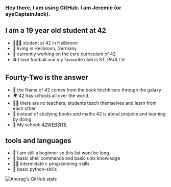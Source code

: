 ### Hey there, I am using GitHub. I am Jeremie (or ayeCaptainJack).

## I am a 19 year old student at 42
- 👨🏼‍🎓 student at 42 in Heilbronn
- 📍 living in Heilbronn, Germany
- 📁 currently working on the core curriculum of 42
- ⚽️ I love football and my favourite club is ST. PAULI ☠️

## Fourty-Two is the answer
- 🌌 the Name of 42 comes from the book hitchhikers through the galaxy
- 🌍 42 has schools all over the world.
- 🧑‍🏫 there are no teachers, students teach themselves and learn from each other
- 📖 instead of studying books and maths 42 is about projects and learning by doing
- 📍 My school: [42WEBSITE]

## tools and languages
- 👶 I am still a beginner so this list wont be long.
- 🐢 basic shell commands and basic unix knowledge 
- 🧓🏼 intermidate c programming-skills
- 🐍 basic python-skills

![Anurag's GitHub stats](https://github-readme-stats.vercel.app/api?username=ayeCaptainJack&show_icons=true)

[42WEBSITE]: https://www.42heilbronn.de/en/
